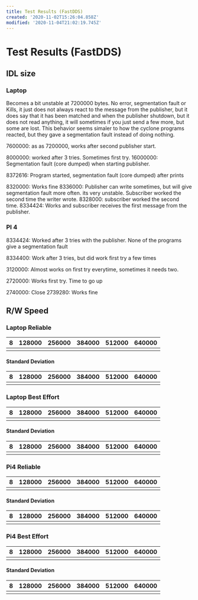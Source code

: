 ```yaml
---
title: Test Results (FastDDS)
created: '2020-11-02T15:26:04.858Z'
modified: '2020-11-04T21:02:19.745Z'
---
```


# Test Results (FastDDS)

## IDL size

### Laptop
Becomes a bit unstable at 7200000 bytes. No error, segmentation fault or Kills, it just does not always react to the message from the publisher, but it does say that it has been matched and when the publisher shutdown, but it does not read anything, it will sometimes if you just send a few more, but some are lost. This behavior seems simaler to how the  cyclone programs reacted, but they gave a segmentation fault instead of doing nothing.

7600000: as as 7200000, works after second publisher start.

8000000: worked after 3 tries. Sometimes first try.
16000000: Segmentation fault (core dumped) when starting publisher.

8372616: Program started, segmentation fault (core dumped) after prints

8320000: Works fine
8336000: Publisher can write sometimes, but will give segmentation fault more often. its very unstable. Subscriber worked the second time the writer wrote.
8328000: subscriber worked the second time.
8334424: Works and subscriber receives the first message from the publisher.

### PI 4
8334424: Worked after 3 tries with the publisher. None of the programs give a segmentation fault

8334400: Work after 3 tries, but did work first try a few times 

3120000: Almost works on first try everytime, sometimes it needs two.

2720000: Works first try. Time to go up

2740000: Close
2739280: Works fine

## R/W Speed

### Laptop Reliable
| 8 | 128000 | 256000 | 384000 | 512000 | 640000 |
| - | -- | --- | ---- | ----- | ------ |
|  |  |  |  |  |  |
#### Standard Deviation
| 8 | 128000 | 256000 | 384000 | 512000 | 640000 |
| - | -- | --- | ---- | ----- | ------ |
|  |  |  |  |  |  |

### Laptop Best Effort
| 8 | 128000 | 256000 | 384000 | 512000 | 640000 |
| - | -- | --- | ---- | ----- | ------ |
|  |  |  |  |  |  |
#### Standard Deviation
| 8 | 128000 | 256000 | 384000 | 512000 | 640000 |
| - | -- | --- | ---- | ----- | ------ |
|  |  |  |  |  |  |


### Pi4 Reliable
| 8 | 128000 | 256000 | 384000 | 512000 | 640000 |
| - | -- | --- | ---- | ----- | ------ |
|  |  |  |  |  |  |
#### Standard Deviation
| 8 | 128000 | 256000 | 384000 | 512000 | 640000 |
| - | -- | --- | ---- | ----- | ------ |
|  |  |  |  |  |  |

### Pi4 Best Effort
| 8 | 128000 | 256000 | 384000 | 512000 | 640000 |
| - | -- | --- | ---- | ----- | ------ |
|  |  |  |  |  |  |
#### Standard Deviation
| 8 | 128000 | 256000 | 384000 | 512000 | 640000 |
| - | -- | --- | ---- | ----- | ------ |
|  |  |  |  |  |  |

